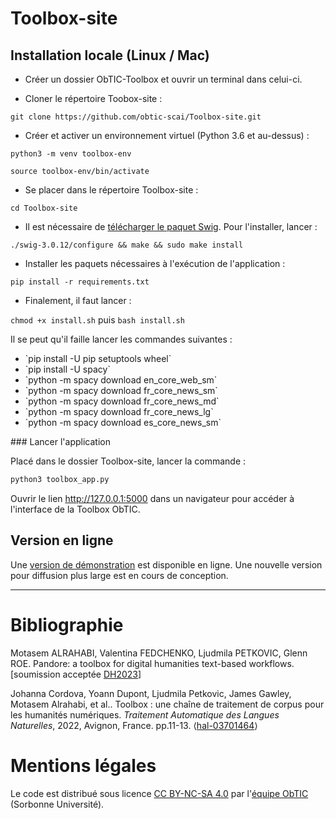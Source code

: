 # Toolbox-site

## Installation locale (Linux / Mac)

- Créer un dossier ObTIC-Toolbox et ouvrir un terminal dans celui-ci.

- Cloner le répertoire Toobox-site :

`git clone https://github.com/obtic-scai/Toolbox-site.git`

- Créer et activer un environnement virtuel (Python 3.6 et au-dessus) :

`python3 -m venv toolbox-env`

`source toolbox-env/bin/activate`

- Se placer dans le répertoire Toolbox-site :

`cd Toolbox-site`

- Il est nécessaire de [télécharger le paquet Swig](https://sourceforge.net/projects/swig/files/swig/swig-3.0.12/swig-3.0.12.tar.gz/download?use_mirror=netix). Pour l'installer, lancer :

`./swig-3.0.12/configure && make && sudo make install`

- Installer les paquets nécessaires à l'exécution de l'application :

`pip install -r requirements.txt`

- Finalement, il faut lancer :

`chmod +x install.sh` puis `bash install.sh`

Il se peut qu'il faille lancer les commandes suivantes : 

<ul>
<li>`pip install -U pip setuptools wheel`</li>
<li>`pip install -U spacy`</li>
<li>`python -m spacy download en_core_web_sm`</li>
<li>`python -m spacy download fr_core_news_sm`</li>
<li>`python -m spacy download fr_core_news_md`</li>
<li>`python -m spacy download fr_core_news_lg`</li>
<li>`python -m spacy download es_core_news_sm`</li>
</ul>
### Lancer l'application

Placé dans le dossier Toolbox-site, lancer la commande :

```bash
python3 toolbox_app.py
```

Ouvrir le lien http://127.0.0.1:5000 dans un navigateur pour accéder à l'interface de la Toolbox ObTIC.

## Version en ligne

Une [version de démonstration](http://pp-obtic.sorbonne-universite.fr/toolbox/) est disponible en ligne.
Une nouvelle version pour diffusion plus large est en cours de conception.

____



# Bibliographie

Motasem ALRAHABI, Valentina FEDCHENKO, Ljudmila PETKOVIC, Glenn ROE. Pandore: a toolbox for digital humanities text-based workflows. [soumission acceptée [DH2023](https://dh2023.adho.org/?page_id=390)]

Johanna Cordova, Yoann Dupont, Ljudmila Petkovic, James Gawley, Motasem Alrahabi, et al.. Toolbox : une chaîne de traitement de corpus pour les humanités numériques. *Traitement Automatique des Langues Naturelles*, 2022, Avignon, France. pp.11-13. ⟨[hal-03701464](https://hal.archives-ouvertes.fr/TALN-RECITAL2022/hal-03701464)⟩


# Mentions légales

Le code est distribué sous licence [CC BY-NC-SA 4.0](https://creativecommons.org/licenses/by-nc-sa/4.0/) par l'[équipe ObTIC](https://obtic.sorbonne-universite.fr/) (Sorbonne Université).

# 
